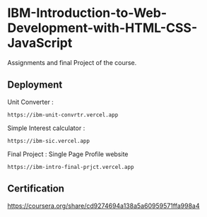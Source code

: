
# IBM-Introduction-to-Web-Development-with-HTML-CSS-JavaScript

Assignments and final Project of the course.



## Deployment

Unit Converter :

    https://ibm-unit-convrtr.vercel.app

Simple Interest calculator :

    https://ibm-sic.vercel.app

Final Project : Single Page Profile website

    https://ibm-intro-final-prjct.vercel.app



## Certification

https://coursera.org/share/cd9274694a138a5a60959571ffa998a4
